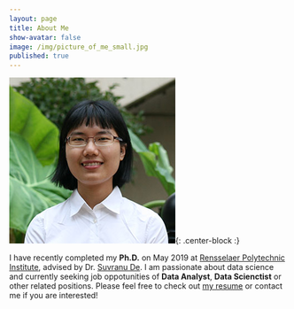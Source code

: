 ```yaml
---
layout: page
title: About Me
show-avatar: false
image: /img/picture_of_me_small.jpg
published: true
---
```

![My picture](img/picture_of_me_small.jpg){: .center-block :}

I have recently completed my **Ph.D.** on May 2019 at [Rensselaer Polytechnic Institute](https://www.rpi.edu/), advised by Dr. [Suvranu De](http://homepages.rpi.edu/~des/index.html). I am passionate about data science and currently seeking job oppotunities of **Data Analyst**, **Data Scienctist** or other related positions. Please feel free to check out [my resume](www.hanglinye.com/doc/HanglinYE_general.pdf) or contact me if you are interested!
